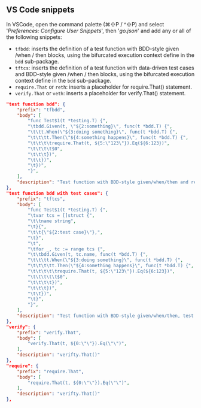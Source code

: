 ## VS Code snippets

In VSCode, open the command palette (⌘⇧P / ^⇧P) and select '_Preferences:
Configure User Snippets_', then '_go.json_' and add any or all of the following
snippets:
- `tfbdd`: inserts the definition of a test function with BDD-style given /when
  / then blocks, using the bifurcated execution context define in the `bdd`
  sub-package.
- `tftcs`: inserts the definition of a test function with data-driven test cases
  and BDD-style given /when / then blocks, using the bifurcated execution
  context define in the `bdd` sub-package.
- `require.That` or `reth`: inserts a placeholder for require.That() statement.
- `verify.That` or `veth`: inserts a placeholder for verify.That() statement.

```json
"test function bdd": {
    "prefix": "tfbdd",
    "body": [
        "func Test$1(t *testing.T) {",
        "\tbdd.Given(t, \"${2:something}\", func(t *bdd.T) {",
        "\t\tt.When(\"${3:doing something}\", func(t *bdd.T) {",
        "\t\t\tt.Then(\"${4:something happens}\", func(t *bdd.T) {",
        "\t\t\t\trequire.That(t, ${5:\"123\"}).Eq(${6:123})",
        "\t\t\t\t$0",
        "\t\t\t})",
        "\t\t})",
        "\t})",
        "}",
    ],
    "description": "Test function with BDD-style given/when/then and require.That"
},
"test function bdd with test cases": {
    "prefix": "tftcs",
    "body": [
        "func Test$1(t *testing.T) {",
        "\tvar tcs = []struct {",
        "\t\tname string",
        "\t}{",
        "\t\t{\"${2:test case}\"},",
        "\t}",
        "\t",
        "\tfor _, tc := range tcs {",
        "\t\tbdd.Given(t, tc.name, func(t *bdd.T) {",
        "\t\t\tt.When(\"${3:doing something}\", func(t *bdd.T) {",
        "\t\t\t\tt.Then(\"${4:something happens}\", func(t *bdd.T) {",
        "\t\t\t\t\trequire.That(t, ${5:\"123\"}).Eq(${6:123})",
        "\t\t\t\t\t$0",
        "\t\t\t\t})",
        "\t\t\t})",
        "\t\t})",
        "\t}",
        "}",
    ],
    "description": "Test function with BDD-style given/when/then, test cases and require.That"
},
"verify": {
    "prefix": "verify.That",
    "body": [
        "verify.That(t, ${0:\"\"}).Eq(\"\")",
    ],
    "description": "verifty.That()"
},
"require": {
    "prefix": "require.That",
    "body": [
        "require.That(t, ${0:\"\"}).Eq(\"\")",
    ],
    "description": "verifty.That()"
},
```
